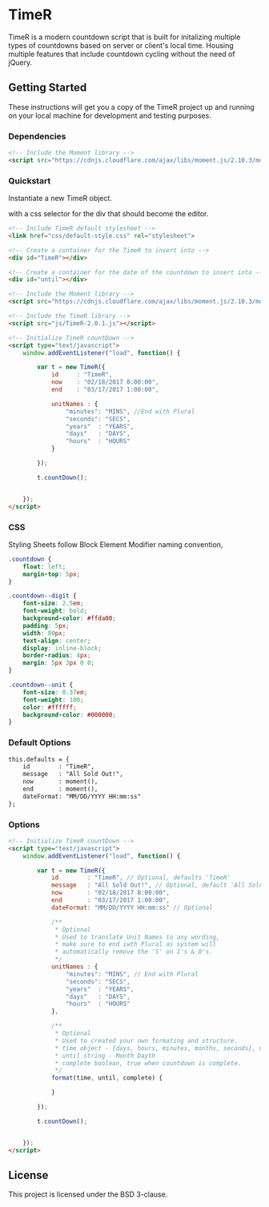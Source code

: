 # TimeR

TimeR is a modern countdown script that is built for initalizing multiple types of countdowns based on server or client's local time. Housing multiple features that include countdown cycling without the need of jQuery.

## Getting Started

These instructions will get you a copy of the TimeR project up and running on your local machine for development and testing purposes.


### Dependencies

```html
<!-- Include the Moment library -->
<script src="https://cdnjs.cloudflare.com/ajax/libs/moment.js/2.10.3/moment.js"></script>
  ```


### Quickstart

Instantiate a new TimeR object.

 with a css selector for the div that should become the editor.


```html
<!-- Include TimeR default stylesheet -->
<link href="css/default-style.css" rel="stylesheet">

<!-- Create a container for the TimeR to insert into -->
<div id="TimeR"></div>

<!-- Create a container for the date of the countdown to insert into -->
<div id="until"></div>

<!-- Include the Moment library -->
<script src="https://cdnjs.cloudflare.com/ajax/libs/moment.js/2.10.3/moment.js"></script>

<!-- Include the TimeR library -->
<script src="js/TimeR-2.0.1.js"></script>

<!-- Initialize TimeR countDown -->
<script type="text/javascript">
	window.addEventListener("load", function() {

		var t = new TimeR({
			id     : "TimeR",
			now    : "02/18/2017 8:00:00",
			end    : "03/17/2017 1:00:00",

			unitNames : {
				"minutes": "MINS", //End with Plural
				"seconds": "SECS",
				"years"  : "YEARS",
				"days"   : "DAYS",
				"hours"  : "HOURS"
			}

		});

		t.countDown();


	});
</script>
```


### CSS

Styling Sheets follow Block Element Modifier naming convention,

```css
.countdown {
	float: left;
	margin-top: 5px;
}

.countdown--digit {
	font-size: 2.5em;
	font-weight: bold;
	background-color: #ffda00;
	padding: 5px;
	width: 80px;
	text-align: center;
	display: inline-block;
	border-radius: 4px;
	margin: 5px 3px 0 0;
}

.countdown--unit {
	font-size: 0.37em;
	font-weight: 100;
	color: #ffffff;
	background-color: #000000;
}
```

### Default Options

```html
this.defaults = {
    id        : "TimeR",
    message   : "All Sold Out!",
    now       : moment(),
    end       : moment(),
    dateFormat: "MM/DD/YYYY HH:mm:ss"
};
```


### Options

```html
<!-- Initialize TimeR countDown -->
<script type="text/javascript">
	window.addEventListener("load", function() {

		var t = new TimeR({
			id        : "TimeR", // Optional, defaults 'TimeR'
			message   : "All Sold Out!", // Optional, default 'All Sold Out!'. Displays when ended.
			now       : "02/18/2017 8:00:00", 
			end       : "03/17/2017 1:00:00",
    		dateFormat: "MM/DD/YYYY HH:mm:ss" // Optional

    		/** 
    		 * Optional
    		 * Used to translate Unit Names to any wording,
    		 * make sure to end iwth Plural as system will
    		 * automatically remove the 'S' on 1's & 0's.
    		 */
			unitNames : {
				"minutes": "MINS", // End with Plural
				"seconds": "SECS",
				"years"  : "YEARS",
				"days"   : "DAYS",
				"hours"  : "HOURS"
			},

			/**
		     * Optional
		     * Used to created your own formating and structure.
		     * time object - {days, hours, minutes, months, seconds}, units {days, hours, milliseconds, minutes, months, seconds, years}
		     * until string - Month Dayth 
		     * complete boolean, true when countdown is complete.
		     */
			format(time, until, complete) {

			}

		});

		t.countDown();


	});
</script>
```

## License

This project is licensed under the BSD 3-clause.